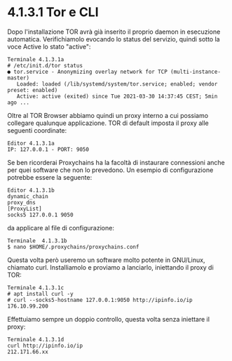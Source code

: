 # 4.1.3.1 Tor e CLI
Dopo l'installazione TOR avrà già inserito il proprio daemon in esecuzione automatica. Verifichiamolo evocando lo status del servizio, quindi sotto la voce Active lo stato "active":
```
Terminale 4.1.3.1a
# /etc/init.d/tor status
● tor.service - Anonymizing overlay network for TCP (multi-instance-master)
   Loaded: loaded (/lib/systemd/system/tor.service; enabled; vendor preset: enabled)
   Active: active (exited) since Tue 2021-03-30 14:37:45 CEST; 5min ago ...
```
Oltre al TOR Browser abbiamo quindi un proxy interno a cui possiamo collegare qualunque applicazione. TOR di default imposta il proxy alle seguenti coordinate:
```
Editor 4.1.3.1a
IP: 127.0.0.1 - PORT: 9050
```
Se ben ricorderai Proxychains ha la facoltà di instaurare connessioni anche per quei software che non lo prevedono. Un esempio di configurazione potrebbe essere la seguente:
```
Editor 4.1.3.1b
dynamic_chain
proxy_dns
[ProxyList]
socks5 127.0.0.1 9050
```
da applicare al file di configurazione:
```
Terminale  4.1.3.1b
$ nano $HOME/.proxychains/proxychains.conf
```
Questa volta però useremo un software molto potente in GNU/Linux, chiamato curl. Installiamolo e proviamo a lanciarlo, iniettando il proxy di TOR:
```
Terminale 4.1.3.1c
# apt install curl -y
# curl --socks5-hostname 127.0.0.1:9050 http://ipinfo.io/ip
176.10.99.200
```
Effettuiamo sempre un doppio controllo, questa volta senza iniettare il proxy:
```
Terminale 4.1.3.1d
curl http://ipinfo.io/ip
212.171.66.xx
```